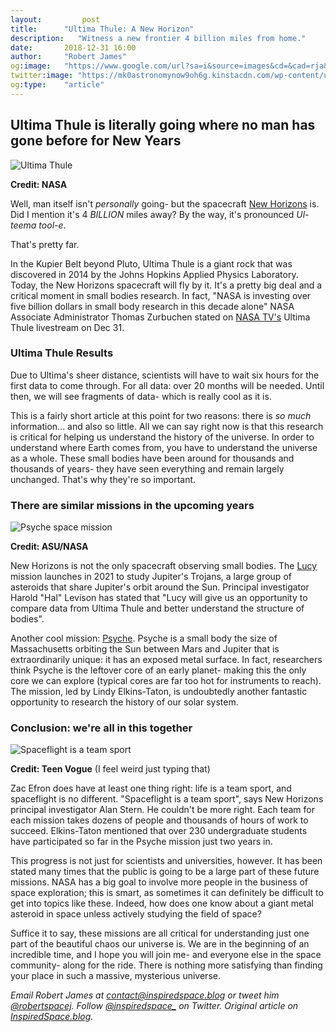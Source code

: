 ```yaml
---
layout:         post
title:      "Ultima Thule: A New Horizon"
description:   "Witness a new frontier 4 billion miles from home."
date:       2018-12-31 16:00
author:     "Robert James"
og:image:   "https://www.google.com/url?sa=i&source=images&cd=&cad=rja&uact=8&ved=2ahUKEwiD3OrewsvfAhXCUt8KHasRBpUQjRx6BAgBEAU&url=https%3A%2F%2Fwww.newsledge.com%2Fnew-horizons-ultima-thule-flyby-livestream%2F&psig=AOvVaw1cVAJ66TFHeSL17rQ3wxqp&ust=1546395617614493"
twitter:image: "https://mk0astronomynow9oh6g.kinstacdn.com/wp-content/uploads/2018/12/122918_ultima4.jpg"
og:type:    "article"
---
```


## Ultima Thule is literally going where no man has gone before for New Years

![Ultima Thule](https://boygeniusreport.files.wordpress.com/2018/12/thule.png?w=782)

**Credit: NASA**

Well, man itself isn't *personally* going- but the spacecraft [New Horizons](https://www.nasa.gov/mission_pages/newhorizons/main/index.html) is. Did I mention it's 4 *BILLION* miles away? By the way, it's pronounced *Ul-teema tool-e*.
  
That's pretty far.  
  
In the Kupier Belt beyond Pluto, Ultima Thule is a giant rock that was discovered in 2014 by the Johns Hopkins Applied Physics Laboratory. Today, the New Horizons spacecraft will fly by it. It's a pretty big deal and a critical moment in small bodies research. In fact, "NASA is investing over five billion dollars in small body research in this decade alone" NASA Associate Administrator Thomas Zurbuchen stated on [NASA TV's](https://www.youtube.com/watch?v=21X5lGlDOfg) Ultima Thule livestream on Dec 31.  
  
### Ultima Thule Results

Due to Ultima's sheer distance, scientists will have to wait six hours for the first data to come through. For all data: over 20 months will be needed. Until then, we will see fragments of data- which is really cool as it is.  
  
This is a fairly short article at this point for two reasons: there is *so much* information... and also so little. All we can say right now is that this research is critical for helping us understand the history of the universe. In order to understand where Earth comes from, you have to understand the universe as a whole. These small bodies have been around for thousands and thousands of years- they have seen everything and remain largely unchanged. That's why they're so important.  
  
### There are similar missions in the upcoming years

![Psyche space mission](https://psyche.asu.edu/wp-content/uploads/2018/12/Psyche_Inspired_18-19_MMontanez_Project1_PsycheWide_181203-1024x663.png)

**Credit: ASU/NASA**

New Horizons is not the only spacecraft observing small bodies. The [Lucy](https://www.nasa.gov/content/goddard/lucy-the-first-mission-to-jupiter-s-trojans) mission launches in 2021 to study Jupiter's Trojans, a large group of asteroids that share Jupiter's orbit around the Sun. Principal investigator Harold "Hal" Levison has stated that "Lucy will give us an opportunity to compare data from Ultima Thule and better understand the structure of bodies".  
  
Another cool mission: [Psyche](https://psyche.asu.edu/). Psyche is a small body the size of Massachusetts orbiting the Sun between Mars and Jupiter that is extraordinarily unique: it has an exposed metal surface. In fact, researchers think Psyche is the leftover core of an early planet- making this the only core we can explore (typical cores are far too hot for instruments to reach). The mission, led by Lindy Elkins-Taton, is undoubtedly another fantastic opportunity to research the history of our solar system.
  
### Conclusion: we're all in this together

![Spaceflight is a team sport](https://assets.teenvogue.com/photos/56a00438a86d43213b0dc4ca/master/pass/TCDHISC_EC006_H.JPG)

**Credit: Teen Vogue** (I feel weird just typing that)

Zac Efron does have at least one thing right: life is a team sport, and spaceflight is no different. "Spaceflight is a team sport", says New Horizons principal investigator Alan Stern. He couldn't be more right. Each team for each mission takes dozens of people and thousands of hours of work to succeed. Elkins-Taton mentioned that over 230 undergraduate students have participated so far in the Psyche mission just two years in.  
  
This progress is not just for scientists and universities, however. It has been stated many times that the public is going to be a large part of these future missions. NASA has a big goal to involve more people in the business of space exploration; this is smart, as sometimes it can definitely be difficult to get into topics like these. Indeed, how does one know about a giant metal asteroid in space unless actively studying the field of space?  
  
Suffice it to say, these missions are all critical for understanding just one part of the beautiful chaos our universe is. We are in the beginning of an incredible time, and I hope you will join me- and everyone else in the space community- along for the ride. There is nothing more satisfying than finding your place in such a massive, mysterious universe.

*Email Robert James at contact@inspiredspace.blog or tweet him [@robertspacej](https://twitter.com/robertspacej). Follow [@inspiredspace_](https://twitter.com/InspiredSpace_) on Twitter. Original article on [InspiredSpace.blog](https://inspiredspace.blog/).*